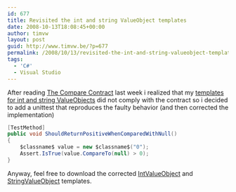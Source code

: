 ```yaml
---
id: 677
title: Revisited the int and string ValueObject templates
date: 2008-10-13T18:08:45+00:00
author: timvw
layout: post
guid: http://www.timvw.be/?p=677
permalink: /2008/10/13/revisited-the-int-and-string-valueobject-templates/
tags:
  - 'C#'
  - Visual Studio
---
```

After reading [The Compare Contract](http://blogs.msdn.com/bclteam/archive/2008/10/06/the-compare-contract-kim-hamilton.aspx) last week i realized that my [templates for int and string ValueObjects](http://www.timvw.be/presenting-templates-for-int-and-string-valueobjects) did not comply with the contract so i decided to add a unittest that reproduces the faulty behavior (and then corrected the implementation)

```csharp
[TestMethod]
public void ShouldReturnPositiveWhenComparedWithNull()
{
	$classname$ value = new $classname$("0");
	Assert.IsTrue(value.CompareTo(null) > 0);
}
```

Anyway, feel free to download the corrected [IntValueObject](http://www.timvw.be/wp-content/code/csharp/IntValueObject.zip) and [StringValueObject](http://www.timvw.be/wp-content/code/csharp/StringValueObject.zip) templates.
